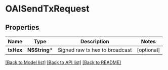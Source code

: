 # OAISendTxRequest

## Properties
Name | Type | Description | Notes
------------ | ------------- | ------------- | -------------
**txHex** | **NSString*** | Signed raw tx hex to broadcast | [optional] 

[[Back to Model list]](../README.md#documentation-for-models) [[Back to API list]](../README.md#documentation-for-api-endpoints) [[Back to README]](../README.md)


